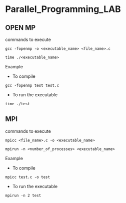 # Parallel_Programming_LAB

## OPEN MP
commands to execute 
```
gcc -fopenmp -o <executable_name> <file_name>.c
```

```
time ./<executable_name>
```
Example 
- To compile
```
gcc -fopenmp test test.c   
```
- To run the executable  
```
time ./test
```

## MPI 
commands to execute 
```
mpicc <file_name>.c -o <executable_name>
```

```
mpirun -n <number_of_processes> <executable_name>
```
Example 
- To compile
```
mpicc test.c -o test
```
- To run the executable  
```
mpirun -n 2 test
```
